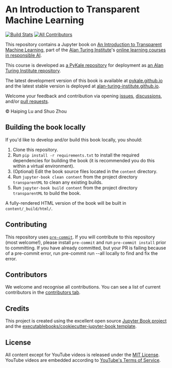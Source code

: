# An Introduction to Transparent Machine Learning

[![Build Stats](https://github.com/pykale/transparentML/workflows/deploy/badge.svg)](https://github.com/pykale/transparentML/actions)<!-- ALL-CONTRIBUTORS-BADGE:START - Do not remove or modify this section -->
[![All Contributors](https://img.shields.io/badge/all_contributors-5-orange.svg?style=flat-square)](https://github.com/pykale/transparentML/graphs/contributors)
<!-- ALL-CONTRIBUTORS-BADGE:END -->

This repository contains a Jupyter book on [An Introduction to Transparent Machine Learning](https://www.turing.ac.uk/introduction-transparent-machine-learning), part of the [Alan Turing Institute](https://www.turing.ac.uk/)'s [online learning courses in responsible AI](https://www.turing.ac.uk/funding-call-online-learning-courses-responsible-ai).

This course is developed as [a PyKale repository](https://github.com/pykale/transparentML) for deployment as [an Alan Turing Institute repository](https://github.com/alan-turing-institute/Intro-to-transparent-ML-course/).

The latest development version of this book is available at [pykale.github.io](https://pykale.github.io/transparentML/) and the latest stable version is deployed at [alan-turing-institute.github.io](https://alan-turing-institute.github.io/Intro-to-transparent-ML-course).

Welcome your feedback and contribution via opening [issues](https://github.com/pykale/transparentML/issues), [discussions](https://github.com/pykale/transparentML/discussions), and/or [pull requests](https://github.com/pykale/transparentML/pulls).

&copy; Haiping Lu and Shuo Zhou

## Building the book locally

If you'd like to develop and/or build this book locally, you should:

1. Clone this repository.
2. Run `pip install -r requirements.txt` to install the required dependencies for building the book (it is recommended you do this within a virtual environment).
3. (Optional) Edit the book source files located in the `content` directory.
4. Run `jupyter-book clean content` from the project directory `transparentML` to clean any existing builds.
5. Run `jupyter-book build content` from the project directory `transparentML` to build the book.

A fully-rendered HTML version of the book will be built in `content/_build/html/`.

## Contributing

This repository uses [`pre-commit`](https://pre-commit.com/). If you will contribute to this repository (most welcome!), please install `pre-commit` and run `pre-commit install` prior to committing. If you have already committed, but your PR is failing because of a pre-commit error, run pre-commit run --all locally to find and fix the error.

## Contributors

We welcome and recognise all contributions. You can see a list of current contributors in the [contributors tab](https://github.com/pykale/transparentML/graphs/contributors).

## Credits

This project is created using the excellent open source [Jupyter Book project](https://jupyterbook.org/) and the [executablebooks/cookiecutter-jupyter-book template](https://github.com/executablebooks/cookiecutter-jupyter-book).

## License

All content except for YouTube videos is released under the [MIT License](https://github.com/pykale/transparentML/blob/main/LICENSE). YouTube videos are embedded according to [YouTube's Terms of Service](https://www.youtube.com/static?gl=CA&template=terms).
